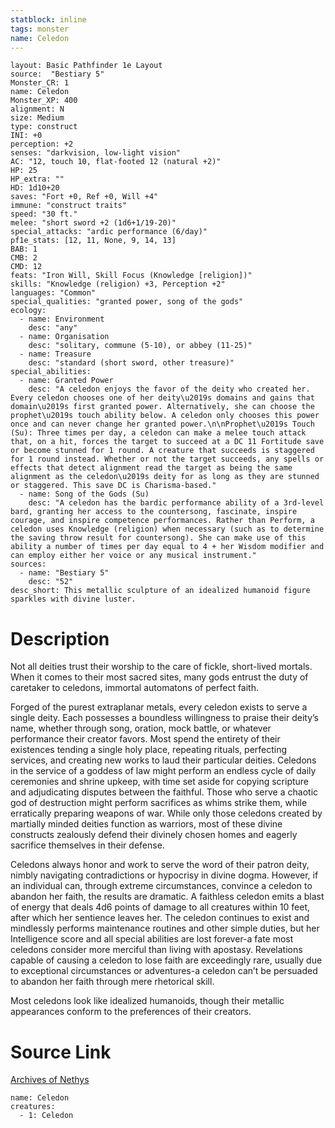 ```yaml
---
statblock: inline
tags: monster
name: Celedon
---
```

```statblock
layout: Basic Pathfinder 1e Layout
source:  "Bestiary 5"
Monster_CR: 1
name: Celedon
Monster_XP: 400
alignment: N
size: Medium
type: construct
INI: +0
perception: +2
senses: "darkvision, low-light vision"
AC: "12, touch 10, flat-footed 12 (natural +2)"
HP: 25
HP_extra: ""
HD: 1d10+20
saves: "Fort +0, Ref +0, Will +4"
immune: "construct traits"
speed: "30 ft."
melee: "short sword +2 (1d6+1/19-20)"
special_attacks: "ardic performance (6/day)"
pf1e_stats: [12, 11, None, 9, 14, 13]
BAB: 1
CMB: 2
CMD: 12
feats: "Iron Will, Skill Focus (Knowledge [religion])"
skills: "Knowledge (religion) +3, Perception +2"
languages: "Common"
special_qualities: "granted power, song of the gods"
ecology:
  - name: Environment
    desc: "any"
  - name: Organisation
    desc: "solitary, commune (5-10), or abbey (11-25)"
  - name: Treasure
    desc: "standard (short sword, other treasure)"
special_abilities:
  - name: Granted Power
    desc: "A celedon enjoys the favor of the deity who created her. Every celedon chooses one of her deity\u2019s domains and gains that domain\u2019s first granted power. Alternatively, she can choose the prophet\u2019s touch ability below. A celedon only chooses this power once and can never change her granted power.\n\nProphet\u2019s Touch (Su): Three times per day, a celedon can make a melee touch attack that, on a hit, forces the target to succeed at a DC 11 Fortitude save or become stunned for 1 round. A creature that succeeds is staggered for 1 round instead. Whether or not the target succeeds, any spells or effects that detect alignment read the target as being the same alignment as the celedon\u2019s deity for as long as they are stunned or staggered. This save DC is Charisma-based."
  - name: Song of the Gods (Su)
    desc: "A celedon has the bardic performance ability of a 3rd-level bard, granting her access to the countersong, fascinate, inspire courage, and inspire competence performances. Rather than Perform, a celedon uses Knowledge (religion) when necessary (such as to determine the saving throw result for countersong). She can make use of this ability a number of times per day equal to 4 + her Wisdom modifier and can employ either her voice or any musical instrument."
sources:
  - name: "Bestiary 5"
    desc: "52"
desc_short: This metallic sculpture of an idealized humanoid figure sparkles with divine luster.
```
# Description
Not all deities trust their worship to the care of fickle, short-lived mortals. When it comes to their most sacred sites, many gods entrust the duty of caretaker to celedons, immortal automatons of perfect faith.

Forged of the purest extraplanar metals, every celedon exists to serve a single deity. Each possesses a boundless willingness to praise their deity’s name, whether through song, oration, mock battle, or whatever performance their creator favors. Most spend the entirety of their existences tending a single holy place, repeating rituals, perfecting services, and creating new works to laud their particular deities. Celedons in the service of a goddess of law might perform an endless cycle of daily ceremonies and shrine upkeep, with time set aside for copying scripture and adjudicating disputes between the faithful. Those who serve a chaotic god of destruction might perform sacrifices as whims strike them, while erratically preparing weapons of war. While only those celedons created by martially minded deities function as warriors, most of these divine constructs zealously defend their divinely chosen homes and eagerly sacrifice themselves in their defense.

Celedons always honor and work to serve the word of their patron deity, nimbly navigating contradictions or hypocrisy in divine dogma. However, if an individual can, through extreme circumstances, convince a celedon to abandon her faith, the results are dramatic. A faithless celedon emits a blast of energy that deals 4d6 points of damage to all creatures within 10 feet, after which her sentience leaves her. The celedon continues to exist and mindlessly performs maintenance routines and other simple duties, but her Intelligence score and all special abilities are lost forever-a fate most celedons consider more merciful than living with apostasy. Revelations capable of causing a celedon to lose faith are exceedingly rare, usually due to exceptional circumstances or adventures-a celedon can’t be persuaded to abandon her faith through mere rhetorical skill.

Most celedons look like idealized humanoids, though their metallic appearances conform to the preferences of their creators.
# Source Link
[Archives of Nethys](https://aonprd.com/MonsterDisplay.aspx?ItemName=Celedon)
```encounter-table
name: Celedon
creatures:
  - 1: Celedon
```

